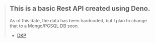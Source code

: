 > ## This is a basic Rest API created using Deno. 
> As of this date, the data has been hardcoded, but I plan to change that to a Mongo/PGSQL DB soon.
> - [DKP](https://github.com/dkp1903)
